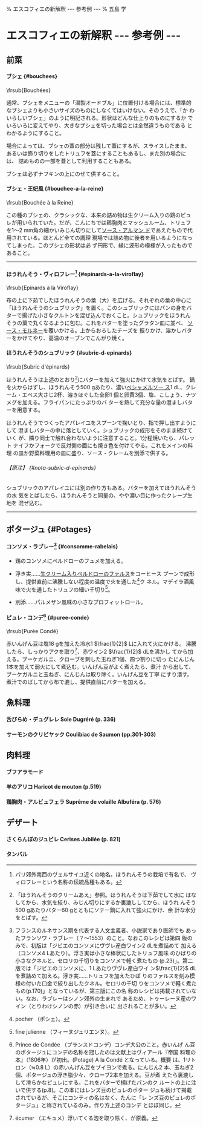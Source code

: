 % エスコフィエの新解釈 --- 参考例 ---
% 五島 学

# エスコフィエの新解釈 --- 参考例 ---

## 前菜

#### ブシェ {#bouchees}

\frsub{Bouchées}

通常、ブシェをメニューの「温製オードブル」に位置付ける場合には、標準的
なブシェよりも小さいサイズのものにしなくてはいけない。そのうえで、「か
わいらしいブシェ」のように明記される。形状はどんな仕上りのものにするか
でいろいろに変えてやり、大きなブシェを切った場合とは全然違うものである
とわかるようにすること。

場合によっては、ブシェの蓋の部分は残して蓋にするが、スライスしたまま、
あるいは飾り切りをしたトリュフを蓋にすることもあるし、また別の場合には、
詰めものの一部を蓋として利用することもある。

ブシェは必ずナフキンの上にのせて供すること。

#### ブシェ・王妃風 {#bouchee-a-la-reine}

\frsub{Bouchée à la Reine}

この種のブシェの、クラシックな、本来の詰め物は生クリーム入りの鶏のピュ
レが用いられていた。だが、こんにちでは鶏胸肉とマッシュルーム、トリュフ
を1〜2 mm角の細かいみじん切りにして[ソース・アルマン
ド](#sauce-allemande)であえたもので代用されている。ほとんど全ての調理
現場では詰め物に後者を用いるようになってしまった。このブシェの形状は必
ず円形で、縁に波形の模様が入ったものであること。


------------

#### ほうれんそう・ヴィロフレー[^2] {#epinards-a-la-viroflay}

\frsub{Epinards à la Viroflay}

布の上に下茹でしたほうれんそうの葉（大）を広げる。それぞれの葉の中心に
「ほうれんそうのシュブリック」を置く。このシュブリックにはパンの身をバ
ターで揚げた小さなクルトンを混ぜ込んでおくこと。シュブリックをほうれん
そうの葉で丸くなるように包む。これをバターを塗ったグラタン皿に並べ、
[ソース・モルネー](#sauce-mornay)を覆いかける。上からおろしたチーズを
振りかけ、溶かしバターをかけてやり、高温のオーブンでこんがり焼く。

[^2]: パリ郊外南西のヴェルサイユ近くの地名。ほうれんそうの栽培で有名で、
    ヴィロフレーという名称の伝統品種もある。



#### ほうれんそうのシュブリック {#subric-d-epinards}

\frsub{Subric d'épinards}

ほうれんそうは上述のとおり[^1]にバターを加えて強火にかけて水気をとばす。
鍋を火からはずし、ほうれんそう500 gあたり、濃い[ベシャメルソー
ス](#sauce-bechamel)1 dL、クレーム・エペス大さじ2杯、溶きほぐした全卵1
個と卵黄3個、塩、こしょう、ナツメグを加える。フライパンにたっぷりのバ
ターを熱して充分な量の澄ましバターを用意する。

ほうれんそうでつくったアパレイユをスプーンで掬いとり、指で押し出すようにして
澄ましバターの中に落としていく。シュブリックの成形をそのまま続けていく
が、隣り同士で触れ合わないように注意すること。1分程焼いたら、パレット
ナイフかフォークで反対側の面にも焼き色を付けてやる。これをメインの料理
の皿か野菜料理用の皿に盛り、ソース・クレームを別添で供する。

###### 【原注】 {#nota-subric-d-epinards}

シュブリックのアパレイユには別の作り方もある。バターを加えてほうれんそうの水
気をとばしたら、ほうれんそうと同量の、やや濃い目に作ったクレープ生地を
混ぜ込む。

[^1]: 「ほうれんそうのクリームあえ」参照。ほうれんそうは下茹でして水に
    はなしてから、水気を絞り、みじん切りにするか裏漉ししてから、ほうれ
    んそう500 gあたりバター60 gとともにソテー鍋に入れて強火にかけ、余
    計な水分をとばす。


---------


## ポタージュ {#Potages}


#### コンソメ・ラブレー[^5] {#consomme-rabelais}

* 鶏のコンソメにペルドローのフュメを加える。

* 浮き実……[生クリーム入りペルドローのファルス](#farce-c)をコーヒース
  プーンで成形し、提供直前に沸騰しない程度の温度で火を通した[^3]ク
  ネル。マデイラ酒風味で火を通したトリュフの細い千切り[^4]。

* 別添……パルメザン風味の小さなプロフィットロール。

[^3]: pocher （ポシェ）。

[^4]: fine julienne （フィーヌジュリエンヌ）。
 
[^5]: フランスのルネサンス期を代表する人文主義者、小説家であり医師でも
    あったフランソワ・ラブレー（？〜1553）のこと。なおこのレシピは第四
    版のみで、初版は「ジビエのコンソメにヴヴレ産白ワイン2 dLを煮詰めて
    加える（コンソメ4 Lあたり）。浮き実は小さな棒状にしたトリュフ風味
    のひばりの小さなクネルと、セロリの千切りをコンソメで軽く煮たもの
    (p.23)」。第二版では「ジビエのコンソメに、1 Lあたりヴヴレ産白ワイ
    ン$\frac{1}{2}$ dLを煮詰めて加える。浮き実……トリュフを加えたひば
    りのファルスを刻み模様の付いた口金で絞り出したクネル。セロリの千切
    りをコンソメで軽く煮たもの(p.170)」となっているが、第三版にこの名
    称のレシピは掲載されていない。なお、ラブレーはシノン郊外の生まれで
    あるため、トゥーレーヌ産のワイン（とりわけシノンの赤）が引き合いに
    出されることが多い。



#### ピュレ・コンデ[^7] {#puree-conde}

\frsub{Purée Condé}

赤いんげん豆は塩18 gを加えた冷水1 $\frac{1}{2}$ Lに入れて火にかける。
沸騰したら、しっかりアクを取り[^6]、赤ワイン2 $\frac{1}{2}$ dLを沸かし
てから加える。ブーケガルニ、クローブを刺した玉ねぎ1個、四つ割りに切っ
たにんじん1本を加えて弱火にして煮込む。いんげん豆がよく煮えたら、煮汁
から出して、ブーケガルニと玉ねぎ、にんじんは取り除く。いんげん豆を丁寧
にすり潰す。煮汁でのばしてから布で漉し、提供直前にバターを加える。


[^6]: écumer （エキュメ）浮いてくる泡を取り除く、が原義。

[^7]: Prince de Condée （プランスドコンデ）コンデ大公のこと。赤いんげ
    ん豆のポタージュにコンデの名称を冠したのは文献上はヴィアール『帝国
    料理の本』（1806年）が初出。(Potage) A la Condé となっている。概要
    は、1リトロン（≒0.8 L）の赤いんげん豆をブイヨンで煮る。にんじん2
    本、玉ねぎ2個、ポタージュの浮き脂少々、クローブ2本を加える。豆が煮
    えたら裏漉しして滑らかなピュレにする。これをバターで揚げたパンのク
    ルートの上に注いで供する(p.8)。この本にはレンズ豆のピュレのポター
    ジュも続けて掲載されているが、そこにコンティの名はなく、たんに「レ
    ンズ豆のピュレのポタージュ」と称されているのみ。作り方上述のコンデ
    とほぼ同じ。


## 魚料理

#### 舌びらめ・デュグレレ Sole Dugréré (p. 336)

#### サーモンのクリビヤック Coulibiac de Saumon (pp.301-303)

## 肉料理

#### ブフアラモード

####  羊のアリコ Haricot de mouton (p.519)

####  鶏胸肉・アルビュフェラ Suprême de volaille Albuféra (p. 576)

## デザート

####  さくらんぼのジュビレ Cerises Jubilée (p. 821)

####  タンバル
